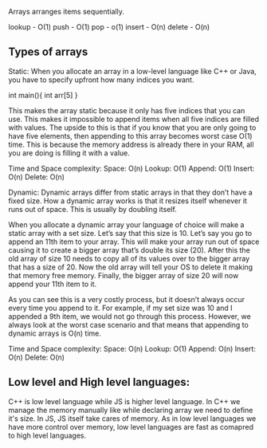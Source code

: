 Arrays arranges items sequentially.

lookup - O(1)
push - O(1)
pop - o(1)
insert - O(n)
delete - O(n)

## Types of arrays

Static:
When you allocate an array in a low-level language like C++ or Java, you have to specify upfront how many indices you want.

int main(){
int arr[5]
}

This makes the array static because it only has five indices that you can use. This makes it impossible to append items when all five indices are filled with values. The upside to this is that if you know that you are only going to have five elements, then appending to this array becomes worst case O(1) time. This is because the memory address is already there in your RAM, all you are doing is filling it with a value.

Time and Space complexity:
Space: O(n)
Lookup: O(1)
Append: O(1)
Insert: O(n)
Delete: O(n)

Dynamic:
Dynamic arrays differ from static arrays in that they don’t have a fixed size. How a dynamic array works is that it resizes itself whenever it runs out of space. This is usually by doubling itself.

When you allocate a dynamic array your language of choice will make a static array with a set size. Let’s say that this size is 10.
Let’s say you go to append an 11th item to your array. This will make your array run out of space causing it to create a bigger array that’s double its size (20).
After this the old array of size 10 needs to copy all of its values over to the bigger array that has a size of 20.
Now the old array will tell your OS to delete it making that memory free memory.
Finally, the bigger array of size 20 will now append your 11th item to it.

As you can see this is a very costly process, but it doesn’t always occur every time you append to it. For example, if my set size was 10 and I appended a 9th item, we would not go through this process. However, we always look at the worst case scenario and that means that appending to dynamic arrays is O(n) time.

Time and Space complexity:
Space: O(n)
Lookup: O(1)
Append: O(n)
Insert: O(n)
Delete: O(n)

## Low level and High level languages:

C++ is low level language while JS is higher level language. In C++ we manage the memory manually like while declaring array we need to define it's size.
In JS, JS itself take cares of memory.
As in low level languages we have more control over memory, low level languages are fast as comapred to high level languages.
